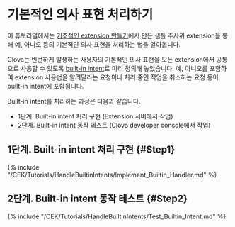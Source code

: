 # 기본적인 의사 표현 처리하기
이 튜토리얼에서는 [기초적인 extension 만들기](/CEK/Tutorials/Build_Simple_Extension.md)에서 만든 샘플 주사위 extension을 통해 예, 아니오 등의 기본적인 의사 표현을 처리하는 법을 알아봅니다.

Clova는 빈번하게 발생하는 사용자의 기본적인 의사 표현을 모든 extension에서 공통으로 사용할 수 있도록 [built-in intent](/Design/Design_Guideline_For_Extension.md#BuiltinIntent)로 미리 정의해 놓았습니다. 예, 아니오를 포함하여 extension 사용법을 알려달라는 요청이나 처리 중인 작업을 취소하는 요청 등이 built-in intent에 포함됩니다.

Built-in intent를 처리하는 과정은 다음과 같습니다.
* 1단계. Built-in intent 처리 구현 (Extension 서버에서 작업)
* 2단계. Built-in intent 동작 테스트 (Clova developer console에서 작업)

## 1단계. Built-in intent 처리 구현 {#Step1}
{% include "/CEK/Tutorials/HandleBuiltinIntents/Implement_Builtin_Handler.md" %}

## 2단계. Built-in intent 동작 테스트 {#Step2}
{% include "/CEK/Tutorials/HandleBuiltinIntents/Test_Builtin_Intent.md" %}
